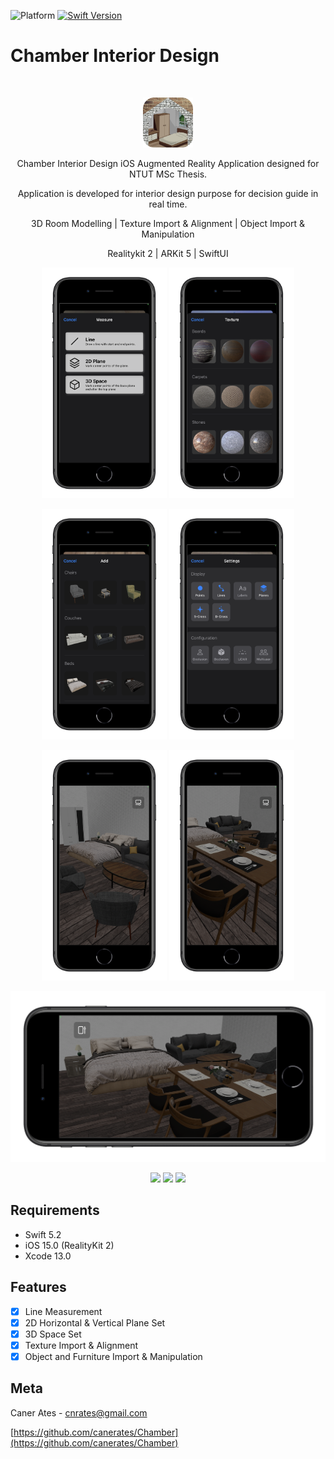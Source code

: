 ![Platform](https://img.shields.io/badge/platform-iOS-lightgrey)
[![Swift Version][swift-image]][swift-url]

# Chamber Interior Design
<br />
<p align="center">
  <a href="https://github.com/canerates/Chamber">
    <img src="chamber-logo.png" alt="Logo" width="80" height="80">
  </a>
  <p align="center">
    Chamber Interior Design iOS Augmented Reality Application designed for NTUT MSc Thesis. 
  </p>
  <p align="center">
    Application is developed for interior design purpose for decision guide in real time.
  </p>
  <p align="center">
    3D Room Modelling | Texture Import & Alignment | Object Import & Manipulation
  </p>
  <p align="center">
    Realitykit 2 | ARKit 5 | SwiftUI
  </p>
</p>

<p align="row">
  <p align="center">
    <img src= "chamber-measuremenu.png" width="200" >
    <img src= "chamber-texturemenu.png" width="200" >
    
  </p>
</p>

<p align="row">
  <p align="center">
    <img src= "chamber-addmenu2.png" width="200" >
    <img src= "chamber-settingsmenu.png" width="200" >
    
  </p>
</p>

<p align="row">
  <p align="center">
    <img src= "chamber-portrait1.png" width="200" >
    <img src= "chamber-portrait2.png" width="200" >
    
  </p>
</p>

<p align="row">
  <p align="center">
    <img src= "chamber-landscape.png" width="600" >
    
  </p>
</p>


<p align="row">
  <p align="center">
    <img src= "room-layout2.gif" width="300" >
    <img src= "texture-without-furnitures2.gif" width="300" >
    <img src= "texture-with-furnitures2.gif" width="300" >
  </p>
</p>

## Requirements

- Swift 5.2
- iOS 15.0 (RealityKit 2)
- Xcode 13.0 

## Features

- [x] Line Measurement
- [x] 2D Horizontal & Vertical Plane Set
- [x] 3D Space Set
- [x] Texture Import & Alignment
- [x] Object and Furniture Import & Manipulation

## Meta

Caner Ates - cnrates@gmail.com

[https://github.com/canerates/Chamber](https://github.com/canerates/Chamber)

[swift-image]:https://img.shields.io/badge/Swift-5.2-orange?logo=swift
[swift-url]: https://swift.org/
